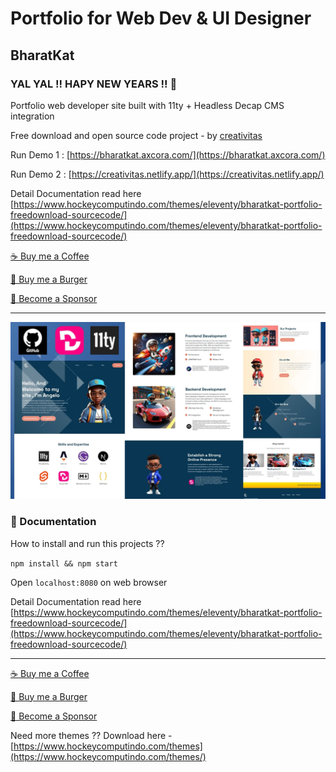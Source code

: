 # Portfolio for Web Dev & UI Designer

## BharatKat

### YAL YAL !! HAPY NEW YEARS !! 🎉

Portfolio web developer site built with 11ty + Headless Decap CMS integration

Free download and open source code project - by [creativitas](https://www.creativitas.dev)

Run Demo 1 : [https://bharatkat.axcora.com/](https://bharatkat.axcora.com/)

Run Demo 2 : [https://creativitas.netlify.app/](https://creativitas.netlify.app/)

Detail Documentation read here [https://www.hockeycomputindo.com/themes/eleventy/bharatkat-portfolio-freedownload-sourcecode/](https://www.hockeycomputindo.com/themes/eleventy/bharatkat-portfolio-freedownload-sourcecode/)

[☕ Buy me a Coffee](https://creativitaz.gumroad.com/coffee)

[🍔 Buy me a Burger](https://www.paypal.com/cgi-bin/webscr?cmd=_s-xclick&hosted_button_id=JVZVXBC4N9DAN)

[🚀 Become a Sponsor](https://github.com/sponsors/mesinkasir)

---

![Bhartatkat Yal Yal Portoflio web dev themes template free download open source code](portfolio.jpg)

### 📖 Documentation

How to install and run this projects ??

`npm install && npm start`

Open `localhost:8080` on web browser

Detail Documentation read here [https://www.hockeycomputindo.com/themes/eleventy/bharatkat-portfolio-freedownload-sourcecode/](https://www.hockeycomputindo.com/themes/eleventy/bharatkat-portfolio-freedownload-sourcecode/)

---

[☕ Buy me a Coffee](https://creativitaz.gumroad.com/coffee)

[🍔 Buy me a Burger](https://www.paypal.com/cgi-bin/webscr?cmd=_s-xclick&hosted_button_id=JVZVXBC4N9DAN)

[🚀 Become a Sponsor](https://github.com/sponsors/mesinkasir)

Need more themes ?? Download here - [https://www.hockeycomputindo.com/themes](https://www.hockeycomputindo.com/themes/)
